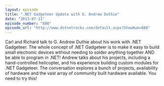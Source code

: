 ```yaml
---
layout: episode
title: ".NET Gadgeteer Update with G. Andrew Duthie"
date: "2013-07-11"
episode_number: "888"
episode_url: "http://www.dotnetrocks.com/default.aspx?ShowNum=888"
---
```


Carl and Richard talk to G. Andrew Duthie about his work with .NET Gadgeteer. The whole concept of .NET Gadgeteer is to make it easy to build small electronic devices without needing to solder anything together AND be able to program in .NET! Andrew talks about his projects, including a hand-controlled helicopter, and his experience building custom modules for .NET Gadgeteer. The conversation explores a bunch of projects, availability of hardware and the vast array of community built hardware available. You need to try this!

